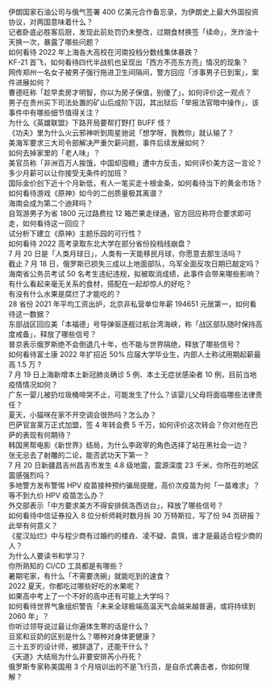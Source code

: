 伊朗国家石油公司与俄气签署 400 亿美元合作备忘录，为伊朗史上最大外国投资协议，对两国意味着什么？  
记者卧底必胜客后厨，发现此前处罚仍未整改，过期食材换签「续命」，烹炸油十天换一次，暴露了哪些问题？  
如何看待 2022 年上海各大高校在河南投档分数线集体暴跌？  
KF-21 首飞，如何看待四代半战机也呈现出「西方不亮东方亮」情况的现象？  
网传郑州一名女子被男子强行拖进卫生间隔间，警方回应「涉事男子已到案」，案件进展如何？  
曹德旺称「趁早卖房才明智，你以为房子保值，别傻了」，如何评价这一观点？  
男子在贵州买下司法处置的矿山后成阶下囚，其出狱后「举报法官暗中操作」，该事件中有哪些细节值得关注？  
为什么《英雄联盟》下路开局要帮打野打 BUFF 怪？  
《功夫》里为什么火云邪神听到周星驰说「想学呀，我教你」就认输了？  
美海军要求三大司令部解决严重欠薪问题，事件后续发展如何？  
如何去掉家里的「老人味」？  
美官员称「非洲百万人挨饿，中国却囤粮」遭中方反击，如何评价美方这一言论？  
多少月薪可以让你接受无条件的加班？  
国际金价创下近十个月新低，有人一笔买走十根金条，如何看待当下的黄金市场？  
如何看待游戏《原神》如今的二创质量极其离谱？  
海南会成为第二个迪拜吗？  
自驾游男子为省 1800 元过路费拉 12 箱芒果走绿通，官方回应称符合要求即可走，如何看待这一回应？  
试分析下建立《原神》主题乐园的可行性？  
如何看待 2022 高考录取东北大学在部分省份投档线崩盘？  
7 月 20 日是「人类月球日」，人类有一天能移民月球，你愿意去那生活吗？  
截止 7 月 18 日，俄罗斯已损失三成以上地面部队，乌军全面反攻日期已敲定吗？  
海南省公务员考试 50 名考生违纪违规，拟被取消成绩，此事件会带来哪些影响？  
有什么看起来毫无关系的食材，搭配在一起却惊人的好吃？  
有没有什么水果是腐烂了才能吃的？  
28 省份 2021 年平均工资出炉，北京非私营单位年薪 194651 元居第一，如何看待这一数据？  
东部战区回应美「本福德」号导弹驱逐舰过航台湾海峡，称「战区部队随时保持高度戒备」，释放了哪些信号？  
普京表示俄罗斯绝不会倒退几十年，也不能与世界隔绝，释放了哪些信号？  
如何看待富士康 2022 年扩招近 50% 应届大学毕业生，内部人士称试用期起薪最高 1.5 万 ?  
7 月 19 日上海新增本土新冠肺炎确诊 5 例、本土无症状感染者 10 例，目前当地疫情情况如何？  
广东一婴儿被扔垃圾桶啼哭不止，可能发生了什么？该婴儿父母将面临哪些法律责任？  
夏天，小猫咪在家不开空调会很热吗？怎么办？  
巴萨官宣莱万正式加盟，签 4 年转会费 5 千万，如何评价这次转会？你对他在巴萨的表现有何期待？  
韩国黑帮电影《新世界》结局，为什么李政宰的角色选择了站在黑社会一边？  
张无忌去了射雕的二论，能否武功天下第一？  
7 月 20 日新疆昌吉州昌吉市发生 4.8 级地震，震源深度 23 千米，你所在的地区震感强烈吗？  
多地警方发布警惕 HPV 疫苗接种预约骗局提醒，高价次疫苗为何「一苗难求」？等不到九价 HPV 疫苗怎么办？  
外交部表示「中方要求美方不得安排佩洛西访台」，释放了哪些信号？  
如何看待中信证券投入 8 位分析师耗时数月拆 30 万特斯拉，写了份 94 页研报？ 此举有何意义？  
《星汉灿烂》中与程少商有过婚约的楼垚、凌不疑、袁慎，谁才是最适合程少商的人？  
为什么人要读书和学习？  
你所熟知的 CI/CD 工具都是有哪些？  
暑期宅家，有什么「不需要洗碗」就能吃到的速食？  
2022 夏天，你都吃过哪些好吃的水果呢？  
如果高中考上了一个不好的高中还有可能上大学吗？  
如何看待世界气象组织警告「未来全球极端高温天气会越来越普遍，或将持续到 2060 年」？  
你听过领导说过最让你遍体生寒的话是什么？  
豆浆和豆奶的区别是什么？哪种对身体更健康？  
三十五岁的设计师，被辞退了，还能干什么？  
《天道》大结局为什么非要安排芮小丹死？  
俄罗斯专家称美国用 3 个月培训出的不是飞行员，是自杀式袭击者，你如何理解？  
